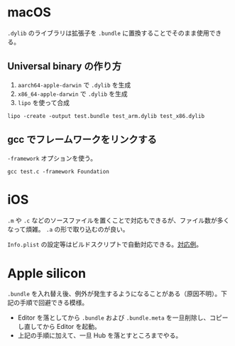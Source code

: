 # macOS

`.dylib` のライブラリは拡張子を `.bundle` に置換することでそのまま使用できる。

## Universal binary の作り方

1. `aarch64-apple-darwin` で `.dylib` を生成
2. `x86_64-apple-darwin` で `.dylib` を生成
3. `lipo` を使って合成

```
lipo -create -output test.bundle test_arm.dylib test_x86.dylib
```

## gcc でフレームワークをリンクする

`-framework` オプションを使う。

`gcc test.c -framework Foundation`

# iOS

`.m` や `.c` などのソースファイルを置くことで対応もできるが、ファイル数が多くなって煩雑。 `.a` の形で取り込むのが良い。

`Info.plist` の設定等はビルドスクリプトで自動対応できる。[対応例](https://github.com/keijiro/KlakNDI/blob/main/jp.keijiro.klak.ndi/Editor/PbxModifier.cs)。

# Apple silicon

`.bundle` を入れ替え後、例外が発生するようになることがある（原因不明）。下記の手順で回避できる模様。

- Editor を落としてから `.bundle` および `.bundle.meta` を一旦削除し、コピーし直してから Editor を起動。
- 上記の手順に加えて、一旦 Hub を落とすところまでやる。